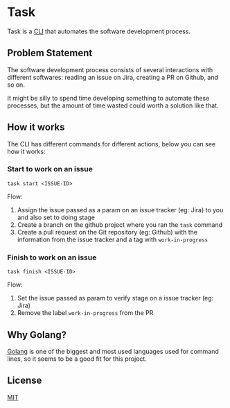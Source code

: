 # Task

Task is a [CLI](https://en.wikipedia.org/wiki/Command-line_interface) that automates the software development process.

## Problem Statement

The software development process consists of several interactions with different softwares: reading an issue on Jira, creating a PR on Github, and so on.

It might be silly to spend time developing something to automate these processes, but the amount of time wasted could worth a solution like that.

## How it works

The CLI has different commands for different actions, below you can see how it works:

### Start to work on an issue

```
task start <ISSUE-ID>
```

Flow:
1. Assign the issue passed as a param on an issue tracker (eg: Jira) to you and also set to doing stage
2. Create a branch on the github project where you ran the `task` command
3. Create a pull request on the Git repository (eg: Github) with the information from the issue tracker and a tag with `work-in-progress`

### Finish to work on an issue

```
task finish <ISSUE-ID>
```

Flow:
1. Set the issue passed as param to verify stage on a issue tracker (eg: Jira)
2. Remove the label `work-in-progress` from the PR

## Why Golang?

[Golang](https://golang.org/) is one of the biggest and most used languages used for command lines, so it seems to be a good fit for this project.

## License

[MIT](LICENSE)